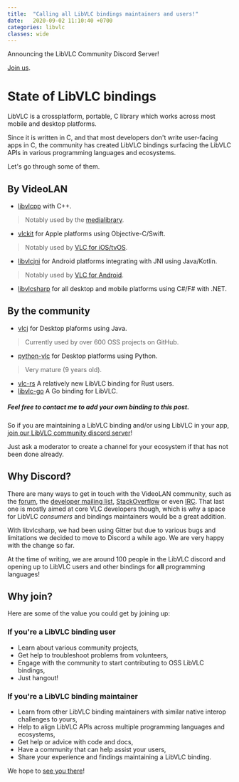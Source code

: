 ```yaml
---
title:  "Calling all LibVLC bindings maintainers and users!"
date:   2020-09-02 11:10:40 +0700
categories: libvlc
classes: wide
---
```

Announcing the LibVLC Community Discord Server!

[Join us](https://discord.gg/3h3K3JF).

# State of LibVLC bindings

LibVLC is a crossplatform, portable, C library which works across most mobile and desktop platforms. 

Since it is written in C, and that most developers don't write user-facing apps in C, the community has created LibVLC bindings surfacing the LibVLC APIs in various programming languages and ecosystems.

Let's go through some of them.

## By VideoLAN
- [libvlcpp](https://code.videolan.org/videolan/libvlcpp) with C++.
> Notably used by the [medialibrary](https://code.videolan.org/videolan/medialibrary). 
- [vlckit](https://github.com/videolan/vlckit) for Apple platforms using Objective-C/Swift.
> Notably used by [VLC for iOS/tvOS](https://apps.apple.com/us/app/vlc-for-mobile/id650377962). 
- [libvlcjni](https://code.videolan.org/videolan/vlc-android) for Android platforms integrating with JNI using Java/Kotlin.
> Notably used by [VLC for Android](https://play.google.com/store/apps/details?id=org.videolan.vlc). 
- [libvlcsharp](https://code.videolan.org/videolan/LibVLCSharp) for all desktop and mobile platforms using C#/F# with .NET.

## By the community
- [vlcj](https://github.com/caprica/vlcj) for Desktop plaforms using Java.
> Currently used by over 600 OSS projects on GitHub.
- [python-vlc](https://github.com/oaubert/python-vlc) for Desktop platforms using Python.
> Very mature (9 years old).
- [vlc-rs](https://github.com/garkimasera/vlc-rs) A relatively new LibVLC binding for Rust users.
- [libvlc-go](https://github.com/adrg/libvlc-go) A Go binding for LibVLC.

##### Feel free to contact me to add your own binding to this post.

So if you are maintaining a LibVLC binding and/or using LibVLC in your app, [join our LibVLC community discord server](https://discord.gg/3h3K3JF)!

Just ask a moderator to create a channel for your ecosystem if that has not been done already.

## Why Discord?

There are many ways to get in touch with the VideoLAN community, such as the [forum](https://forum.videolan.org/), the [developer mailing list](https://mailman.videolan.org/listinfo/vlc-devel), [StackOverflow](https://stackoverflow.com/questions/tagged/libvlc) or even [IRC](https://wiki.videolan.org/Contact_VideoLAN/#IRC). That last one is mostly aimed at core VLC developers though, which is why a space for LibVLC _consumers_ and bindings maintainers would be a great addition.

With libvlcsharp, we had been using Gitter but due to various bugs and limitations we decided to move to Discord a while ago. We are very happy with the change so far.

At the time of writing, we are around 100 people in the LibVLC discord and opening up to LibVLC users and other bindings for **all** programming languages!

## Why join?

Here are some of the value you could get by joining up:

### If you're a LibVLC binding user
- Learn about various community projects,
- Get help to troubleshoot problems from volunteers,
- Engage with the community to start contributing to OSS LibVLC bindings,
- Just hangout!

### If you're a LibVLC binding maintainer
- Learn from other LibVLC binding maintainers with similar native interop challenges to yours,
- Help to align LibVLC APIs across multiple programming languages and ecosystems,
- Get help or advice with code and docs,
- Have a community that can help assist your users,
- Share your experience and findings maintaining a LibVLC binding.

We hope to [see you there](https://discord.gg/3h3K3JF)!